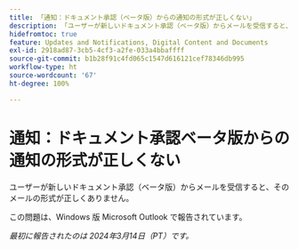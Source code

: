 ```yaml
---
title: 「通知：ドキュメント承認（ベータ版）からの通知の形式が正しくない」
description: 「ユーザーが新しいドキュメント承認（ベータ版）からメールを受信すると、そのメールの形式が正しくありません。」
hidefromtoc: true
feature: Updates and Notifications, Digital Content and Documents
exl-id: 2918ad87-3cb5-4cf3-a2fe-033a4bbaffff
source-git-commit: b1b28f91c4fd065c1547d616121cef78346db995
workflow-type: ht
source-wordcount: '67'
ht-degree: 100%

---
```


# 通知：ドキュメント承認ベータ版からの通知の形式が正しくない

ユーザーが新しいドキュメント承認（ベータ版）からメールを受信すると、そのメールの形式が正しくありません。

この問題は、Windows 版 Microsoft Outlook で報告されています。

_最初に報告されたのは 2024年3月14日（PT）です。_
